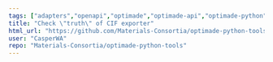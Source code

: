 ```yaml
---
tags: ["adapters","openapi","optimade","optimade-api","optimade-python","optimade-specification","priority/medium","python","tests"]
title: "Check \"truth\" of CIF exporter"
html_url: "https://github.com/Materials-Consortia/optimade-python-tools/issues/275"
user: "CasperWA"
repo: "Materials-Consortia/optimade-python-tools"
---
```


